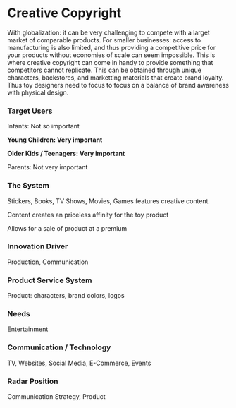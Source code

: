 # Creative Copyright
With globalization: it can be very challenging to compete with a larget market of comparable products. For smaller businesses: access to manufacturing is also limited, and thus providing a competitive price for your products without economies of scale can seem impossible. This is where creative copyright can come in handy to provide something that competitors cannot replicate. This can be obtained through unique characters, backstores, and marketting materials that create brand loyalty. Thus toy designers need to focus to focus on a balance of brand awareness with physical design.

### Target Users
Infants: Not so important

**Young Children: Very important**

**Older Kids / Teenagers: Very important**

Parents: Not very important

### The System

Stickers, Books, TV Shows, Movies, Games features creative content

Content creates an priceless affinity for the toy product

Allows for a sale of product at a premium

### Innovation Driver

Production, Communication

### Product Service System

Product: characters, brand colors, logos

### Needs

Entertainment

### Communication / Technology

TV, Websites, Social Media, E-Commerce, Events

### Radar Position

Communication Strategy, Product
